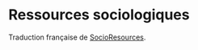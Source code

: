 # Ressources sociologiques

Traduction française de [SocioResources](https://github.com/benjamingeer/socioresources).
